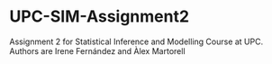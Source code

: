 # UPC-SIM-Assignment2
Assignment 2 for Statistical Inference and Modelling Course at UPC. Authors are Irene Fernández and Àlex Martorell
